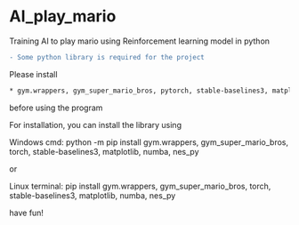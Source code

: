 # AI_play_mario

Training AI to play mario using Reinforcement learning model in python

``` diff
- Some python library is required for the project
```

Please install

``` diff
* gym.wrappers, gym_super_mario_bros, pytorch, stable-baselines3, matplotlib, numba, nes_py
```

before using the program

For installation, you can install the library using

Windows cmd: python -m pip install gym.wrappers, gym_super_mario_bros, torch, stable-baselines3, matplotlib, numba, nes_py

or 

Linux terminal: pip install gym.wrappers, gym_super_mario_bros, torch, stable-baselines3, matplotlib, numba, nes_py

have fun!
